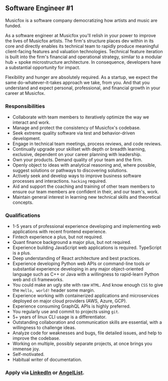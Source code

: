 ## Software Engineer #1

Musicfox is a software company democratizing how artists and music are funded.

As a software engineer at Musicfox you'll relish in your power to improve the lives of Musicfox artists.
The firm's structure places dev within in its core and directly enables its technical team to rapidly produce meaningful client-facing features and valuation technologies.
Technical feature iteration is built into the firm's financial and operational strategy, similar to a modular hub + spoke microstructure architecture.
In consequence, developers have a substantial opportunity for impact.

Flexibility and hunger are absolutely required. As a startup, we expect the same do-whatever-it-takes approach we take, from you. And that you understand and expect personal, professional, and financial growth in your career at Musicfox.

### Responsibilities

-   Collaborate with team members to iteratively optimize the way we interact and work.
-   Manage and protect the consistency of Musicfox's codebase.
-   Seek extreme quality software via test and behavior-driven development.
-   Engage in technical team meetings, process reviews, and code reviews.
-   Continually upgrade your skillset with depth or breadth learning, exclusive, dependent on your career planning with leadership.
-   Own your products. Demand quality of your team and the firm. 
-   Openly object to ideas with analytical reasoning and, where possible, suggest solutions or pathways to discovering solutions.
-   Actively seek and develop ways to improve business software processes and interactions. `hacking` required.
-   Aid and support the coaching and training of other team members to ensure our team members are confident in their, and our team's, work.
-   Maintain general interest in learning new technical skills and theoretical concepts.

### Qualifications

-   1-5 years of professional experience developing and implementing web applications with recent frontend experience.
-   Fintech experience a plus, but not required.
-   Quant finance background a major plus, but not required.
-   Experience building JavaScript web applications is required. TypeScript is a plus.
-   Deep understanding of React architecture and best practices.
-   Experience developing Python web APIs or command-line tools _or_ substantial experience developing in any major object-oriented language such as C++ or Java with a willingness to rapid-learn Python web and cli frameworks.
-   You could make an ugly site with raw `HTML`. And know enough `CSS` to give the `Hello, world!` header some margin.
-   Experience working with containerized applications and microservices deployed on major cloud providers (AWS, Azure, GCP).
-   Experience consuming GraphQL APIs is highly preferred.
-   You regularly use and commit to projects using `git`.  
-   5+ years of linux CLI usage is a differentiator. 
-   Outstanding collaboration and communication skills are essential, with a willingness to challenge ideas.
-   Analyze code for weaknesses and bugs, file detailed issues, and help to improve the codebase.
-   Working on multiple, possibly separate projects, at once brings you immense joy.
-   Self-motivated.
-   Habitual writer of documentation.

### Apply via [LinkedIn](https://www.linkedin.com/jobs/view/2389931592/?refId=go2p8cn%2BQtmGpy%2F%2Bcde9Bw%3D%3D) or [AngelList](https://angel.co/company/musicfox/jobs/1149534-software-engineer).
